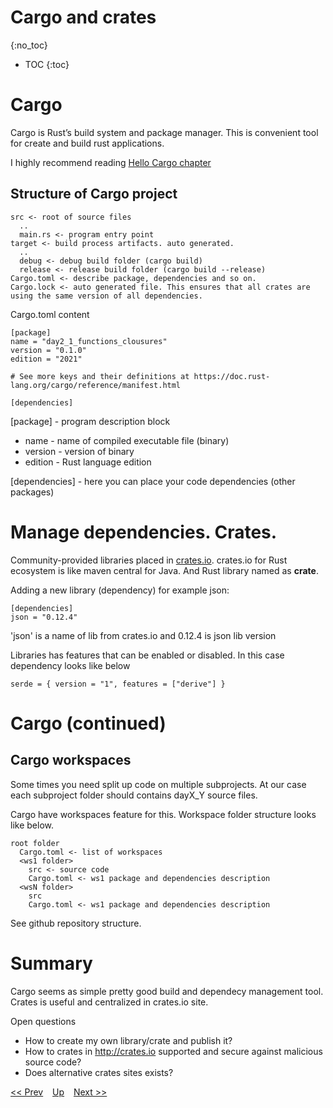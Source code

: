 # Cargo and crates
{:no_toc}

* TOC
{:toc}

# Cargo
Cargo is Rust’s build system and package manager.
This is convenient tool for create and build rust applications.

I highly recommend reading [Hello Cargo chapter](https://doc.rust-lang.org/book/ch01-03-hello-cargo.html)

## Structure of Cargo project
```
src <- root of source files
  ..
  main.rs <- program entry point
target <- build process artifacts. auto generated.
  ..
  debug <- debug build folder (cargo build)
  release <- release build folder (cargo build --release)
Cargo.toml <- describe package, dependencies and so on.
Cargo.lock <- auto generated file. This ensures that all crates are using the same version of all dependencies.
```

Cargo.toml content 
```
[package]
name = "day2_1_functions_clousures"
version = "0.1.0"
edition = "2021"

# See more keys and their definitions at https://doc.rust-lang.org/cargo/reference/manifest.html

[dependencies]
```
[package] - program description block 
* name - name of compiled executable file (binary)
* version - version of binary
* edition - Rust language edition 

[dependencies] - here you can place your code dependencies (other packages)


# Manage dependencies. Crates.
Community-provided libraries placed in [crates.io](https://crates.io/). crates.io for Rust ecosystem is like maven central for Java. And Rust library named as **crate**.
 
Adding a new library (dependency) for example json:
```
[dependencies]
json = "0.12.4"
```
'json' is a name of lib from crates.io and 0.12.4 is json lib version

Libraries has features that can be enabled or disabled. In this case dependency looks like below
```
serde = { version = "1", features = ["derive"] }
``` 
# Cargo (continued) 
## Cargo workspaces
Some times you need split up code on multiple subprojects. At our case each subproject folder should contains dayX_Y source files.

Cargo have workspaces feature for this. 
Workspace folder structure looks like below.
```
root folder
  Cargo.toml <- list of workspaces
  <ws1 folder>
    src <- source code 
    Cargo.toml <- ws1 package and dependencies description
  <wsN folder>
    src
    Cargo.toml <- ws1 package and dependencies description
```
See github repository structure.

# Summary
Cargo seems as simple pretty good build and dependecy management tool. Crates is useful and centralized in crates.io site. 

Open questions
* How to create my own library/crate and publish it? 
* How to crates in http://crates.io supported and secure against malicious source code?
* Does alternative crates sites exists?

[<< Prev](../day2/functions.md) &ensp; [Up](../index.md) &ensp; [Next >>]()  
